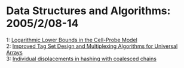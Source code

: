# Data Structures and Algorithms: 2005/2/08-14  
1: [Logarithmic Lower Bounds in the Cell-Probe Model](https://doi.org/10.48550/arXiv.cs/0502041)  
2: [Improved Tag Set Design and Multiplexing Algorithms for Universal Arrays](https://doi.org/10.48550/arXiv.cs/0502054)  
3: [Individual displacements in hashing with coalesced chains](https://doi.org/10.48550/arXiv.math/0502232)  
